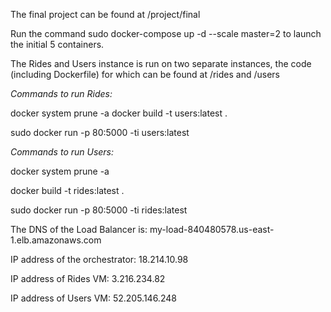 The final project can be found at /project/final


Run the command sudo docker-compose up -d --scale master=2 to launch the initial 5 containers.

The Rides and Users instance is run on two separate instances, the code (including Dockerfile) for which can be found at /rides and /users

*Commands to run Rides:*

  docker system prune -a
  docker build -t users:latest .
  
  sudo docker run   -p 80:5000 -ti users:latest

*Commands to run Users:*

  docker system prune -a
  
  docker build -t rides:latest .
  
  sudo docker run  -p 80:5000 -ti rides:latest

The DNS of the Load Balancer is: my-load-840480578.us-east-1.elb.amazonaws.com

IP address of the orchestrator: 18.214.10.98

IP address of Rides VM: 3.216.234.82

IP address of Users VM: 52.205.146.248
